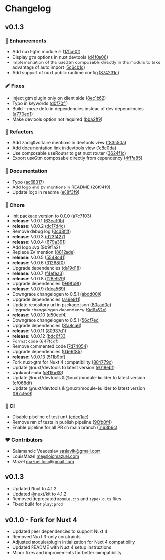 # Changelog

## v0.1.3


### 🚀 Enhancements

- Add nuxt-gtm module 🔥  ([17fce0f](https://undefined/undefined/commit/17fce0f))
- Display gtm options in nuxt devtools ([d4f0e06](https://undefined/undefined/commit/d4f0e06))
- Implementation of the useGtm composable directly in the module to take advantage of auto import ([5c6cb1c](https://undefined/undefined/commit/5c6cb1c))
- Add support of nuxt public runtime config ([874231c](https://undefined/undefined/commit/874231c))

### 🩹 Fixes

- Inject gtm plugin only on client side ([8ec1b62](https://undefined/undefined/commit/8ec1b62))
- Typo in keywords ([d0f70f1](https://undefined/undefined/commit/d0f70f1))
- Build - move defu in dependencies instead of dev dependencies ([a770ed1](https://undefined/undefined/commit/a770ed1))
- Make devtools option not required ([bba2ff9](https://undefined/undefined/commit/bba2ff9))

### 💅 Refactors

- Add zadig&voltaire mentions in devtools view ([f83c50a](https://undefined/undefined/commit/f83c50a))
- Add documentation link in devtools view ([1c8c0da](https://undefined/undefined/commit/1c8c0da))
- Use composable useRouter to get nuxt router ([3624f1c](https://undefined/undefined/commit/3624f1c))
- Export useGtm composable directly from dependency ([4ff7a85](https://undefined/undefined/commit/4ff7a85))

### 📖 Documentation

- Typo ([ac68317](https://undefined/undefined/commit/ac68317))
- Add logo and zv mentions in README ([26f9419](https://undefined/undefined/commit/26f9419))
- Update logo in readme ([e08f3f9](https://undefined/undefined/commit/e08f3f9))

### 🏡 Chore

- Init package version to 0.0.0 ([a7c7103](https://undefined/undefined/commit/a7c7103))
- **release:** V0.0.1 ([63ca10b](https://undefined/undefined/commit/63ca10b))
- **release:** V0.0.2 ([dc17d4c](https://undefined/undefined/commit/dc17d4c))
- Remove debug log ([0cd8fdf](https://undefined/undefined/commit/0cd8fdf))
- **release:** V0.0.3 ([d23f427](https://undefined/undefined/commit/d23f427))
- **release:** V0.0.4 ([679a391](https://undefined/undefined/commit/679a391))
- Add logo svg ([9b9f1a2](https://undefined/undefined/commit/9b9f1a2))
- Replace ZV mention ([8812ade](https://undefined/undefined/commit/8812ade))
- **release:** V0.0.5 ([5548c41](https://undefined/undefined/commit/5548c41))
- **release:** V0.0.6 ([31268f0](https://undefined/undefined/commit/31268f0))
- Upgrade dependencies ([da19d18](https://undefined/undefined/commit/da19d18))
- **release:** V0.0.7 ([f4efea3](https://undefined/undefined/commit/f4efea3))
- **release:** V0.0.8 ([f28e979](https://undefined/undefined/commit/f28e979))
- Upgrade dependencies ([999fb9f](https://undefined/undefined/commit/999fb9f))
- **release:** V0.0.9 ([fdca569](https://undefined/undefined/commit/fdca569))
- Downgrade changelogen to 0.5.1 ([abdd000](https://undefined/undefined/commit/abdd000))
- Upgrade dependencies ([aa6e9f1](https://undefined/undefined/commit/aa6e9f1))
- Update repository url in package.json ([80cad0c](https://undefined/undefined/commit/80cad0c))
- Upgrade changelogen dependency ([9d8a52e](https://undefined/undefined/commit/9d8a52e))
- **release:** V0.0.10 ([d50eef4](https://undefined/undefined/commit/d50eef4))
- Downgrade changelogen to 0.5.1 ([56cf7ec](https://undefined/undefined/commit/56cf7ec))
- Upgrade dependencies ([8fa8ca6](https://undefined/undefined/commit/8fa8ca6))
- **release:** V0.0.11 ([80937d1](https://undefined/undefined/commit/80937d1))
- **release:** V0.0.12 ([bdc6f33](https://undefined/undefined/commit/bdc6f33))
- Format code ([647fcdf](https://undefined/undefined/commit/647fcdf))
- Remove commented code ([7d74054](https://undefined/undefined/commit/7d74054))
- Upgrade dependencies ([0de6f85](https://undefined/undefined/commit/0de6f85))
- **release:** V0.0.13 ([511b9bf](https://undefined/undefined/commit/511b9bf))
- Fork nuxt-gtm for Nuxt 4 compatibility ([884779c](https://undefined/undefined/commit/884779c))
- Update @nuxt/devtools to latest version ([e018ebf](https://undefined/undefined/commit/e018ebf))
- Updated meta ([d415e60](https://undefined/undefined/commit/d415e60))
- Update @nuxt/devtools & @nuxt/module-builder to latest version ([cf068df](https://undefined/undefined/commit/cf068df))
- Update @nuxt/devtools & @nuxt/module-builder to latest version ([f97c9e9](https://undefined/undefined/commit/f97c9e9))

### 🤖 CI

- Disable pipeline of test unit ([cdcc1ac](https://undefined/undefined/commit/cdcc1ac))
- Remove run of tests in publish pipeline ([90fb0f4](https://undefined/undefined/commit/90fb0f4))
- Enable pipeline for all PR on main branch ([6163b6c](https://undefined/undefined/commit/6163b6c))

### ❤️ Contributors

- Salamandic Veaceslav <saslavik@gmail.com>
- LouisMazel <me@loicmazuel.com>
- Mazel <mazuel.loic@gmail.com>

## v0.1.3

- Updated Nuxt to 4.1.2
- Updated @nuxt/kit to 4.1.2
- Removed deprecated `module.cjs` and `types.d.ts` files
- Fixed build for `play:prod`

## v0.1.0 - Fork for Nuxt 4

- Updated peer dependencies to support Nuxt 4
- Removed Nuxt 3-only constraints
- Adjusted module/plugin initialization for Nuxt 4 compatibility
- Updated README with Nuxt 4 setup instructions
- Minor fixes and improvements for better compatibility

